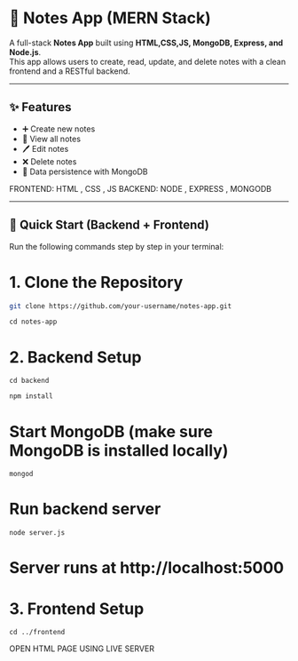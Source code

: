 # 📝 Notes App (MERN Stack)

A full-stack **Notes App** built using **HTML,CSS,JS, MongoDB, Express, and Node.js**.  
This app allows users to create, read, update, and delete notes with a clean frontend and a RESTful backend.

---

## ✨ Features
- ➕ Create new notes  
- 📖 View all notes  
- 🖊 Edit notes  
- ❌ Delete notes  
- 💾 Data persistence with MongoDB


FRONTEND: 
    HTML , CSS , JS
BACKEND:
    NODE , EXPRESS , MONGODB

---

## 🚀 Quick Start (Backend + Frontend)

Run the following commands step by step in your terminal:


# 1. Clone the Repository
```bash
git clone https://github.com/your-username/notes-app.git
```
```
cd notes-app
```
# 2. Backend Setup
```
cd backend
```
```
npm install
```
# Start MongoDB (make sure MongoDB is installed locally)
```
mongod
```
# Run backend server
```
node server.js
```
# Server runs at http://localhost:5000

# 3. Frontend Setup
```
cd ../frontend
```
OPEN HTML PAGE USING LIVE SERVER

